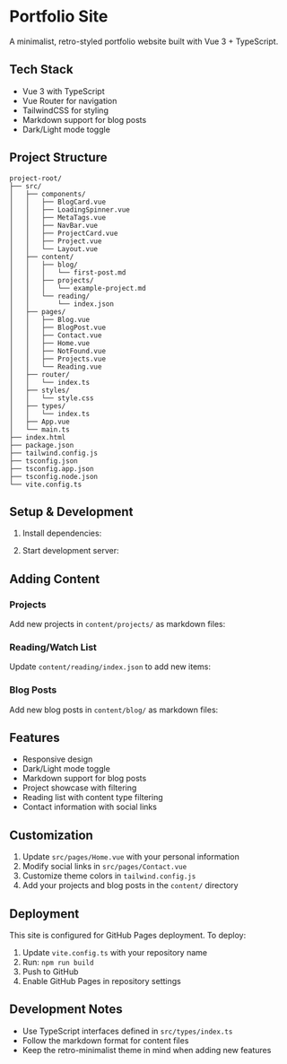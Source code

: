 # Portfolio Site

A minimalist, retro-styled portfolio website built with Vue 3 + TypeScript.

## Tech Stack
- Vue 3 with TypeScript
- Vue Router for navigation
- TailwindCSS for styling
- Markdown support for blog posts
- Dark/Light mode toggle

## Project Structure
```
project-root/
├── src/
│   ├── components/
│   │   ├── BlogCard.vue
│   │   ├── LoadingSpinner.vue
│   │   ├── MetaTags.vue
│   │   ├── NavBar.vue
│   │   ├── ProjectCard.vue
│   │   ├── Project.vue
│   │   └── Layout.vue
│   ├── content/
│   │   ├── blog/
│   │   │   └── first-post.md
│   │   ├── projects/
│   │   │   └── example-project.md
│   │   └── reading/
│   │       └── index.json
│   ├── pages/
│   │   ├── Blog.vue
│   │   ├── BlogPost.vue
│   │   ├── Contact.vue
│   │   ├── Home.vue
│   │   ├── NotFound.vue
│   │   ├── Projects.vue
│   │   └── Reading.vue
│   ├── router/
│   │   └── index.ts
│   ├── styles/
│   │   └── style.css
│   ├── types/
│   │   └── index.ts
│   ├── App.vue
│   └── main.ts
├── index.html
├── package.json
├── tailwind.config.js
├── tsconfig.json
├── tsconfig.app.json
├── tsconfig.node.json
└── vite.config.ts
```

## Setup & Development

1. Install dependencies:

2. Start development server:

## Adding Content

### Projects
Add new projects in `content/projects/` as markdown files:

### Reading/Watch List
Update `content/reading/index.json` to add new items:

### Blog Posts
Add new blog posts in `content/blog/` as markdown files:

## Features
- Responsive design
- Dark/Light mode toggle
- Markdown support for blog posts
- Project showcase with filtering
- Reading list with content type filtering
- Contact information with social links

## Customization
1. Update `src/pages/Home.vue` with your personal information
2. Modify social links in `src/pages/Contact.vue`
3. Customize theme colors in `tailwind.config.js`
4. Add your projects and blog posts in the `content/` directory

## Deployment
This site is configured for GitHub Pages deployment. To deploy:

1. Update `vite.config.ts` with your repository name
2. Run: `npm run build`
3. Push to GitHub
4. Enable GitHub Pages in repository settings

## Development Notes
- Use TypeScript interfaces defined in `src/types/index.ts`
- Follow the markdown format for content files
- Keep the retro-minimalist theme in mind when adding new features
